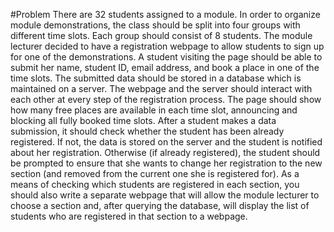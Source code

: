 #Problem
There are 32 students assigned to a module. In order to organize module demonstrations, the 
class should be split into four groups with different time slots. Each group should consist of 8 
students. The module lecturer decided to have a registration webpage to allow students to sign up 
for one of the demonstrations. A student visiting the page should be able to submit her name, 
student ID, email address, and book a place in one of the time slots.
The submitted data should be stored in a database which is maintained on a server. The webpage 
and the server should interact with each other at every step of the registration process. The page 
should show how many free places are available in each time slot, announcing and blocking all 
fully booked time slots. After a student makes a data submission, it should check whether the 
student has been already registered. If not, the data is stored on the server and the student is 
notified about her registration. Otherwise (if already registered), the student should be prompted 
to ensure that she wants to change her registration to the new section (and removed from the 
current one she is registered for). 
As a means of checking which students are registered in each section, you should also write a 
separate webpage that will allow the module lecturer to choose a section and, after querying the 
database, will display the list of students who are registered in that section to a webpage.
